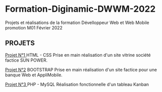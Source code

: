 # Formation-Diginamic-DWWM-2022
 Projets et réalisations de la formation Dévelloppeur Web et Web Mobile promotion M01 Février 2022

PROJETS
-
[Projet N°1 ](https://github.com/mikaeltrilles/Formation-Diginamic-DWWM-2022/tree/main/Projet01-HTML-CSS)  HTML - CSS Prise en main réalisation d'un site vitrine société factice SUN POWER.

[Projet N°2](https://github.com/mikaeltrilles/Formation-Diginamic-DWWM-2022/tree/main/Projet02-Bootstrap) BOOTSTRAP Prise en main réalisation d'un site factice pour une banque Web et AppliMobile.

[Projet N°3 ](https://github.com/mikaeltrilles/Formation-Diginamic-DWWM-2022/tree/main/Projet03-PHP-MySQL)  PHP - MySQL  Réalisation fonctionnelle d'un tableau Kanban
